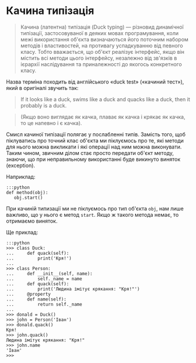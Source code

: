 # Качина типізація

> Качина (латентна) типізація (Duck typing) — різновид динамічної типізації, застосовуваної в деяких мовах програмування, коли межі використання об'єкта визначаються його поточним набором методів і властивостей, на противагу успадкуванню від певного класу. Тобто вважається, що об'єкт реалізує інтерфейс, якщо він містить всі методи цього інтерфейсу, незалежно від зв'язків в ієрархії наслідування та приналежності до якогось конкретного класу. 

Назва терміна походить від англійського «duck test» («качиний тест»), який в оригіналі звучить так: 

> If it looks like a duck, swims like a duck and quacks like a duck, then it probably is a duck.

> (Якщо воно виглядає як качка, плаває як качка і крякає як качка, то це напевно і є качка).

Смисл качиної типізації полягає у послабленні типів. Замість того, щоб піклуватись про точний клас об'єкта ми піклуємось про те, які методи для нього можна викликати і які операції над ним можна виконувати. Таким чином, звичним ділом стає просто передати об'єкт методу, знаючи, що при неправильному використанні буде викинуто виняток (exception).

Наприклад:

	:::python
	def method(obj):
	   obj.start()
	
При качиній типизації ми не піклуємось про тип об'єкта `obj`, нам лише важливо, що у нього є метод `start`. Якщо ж такого метода немає, то отримаємо виняток. 

Ще приклад:

	:::python
	>>> class Duck:
	...     def quack(self):
	...         print('Кря!')
	...
	>>> class Person:
	...     def __init__(self, name):
	...         self._name = name
	...     def quack(self):
	...         print('Людина імітує крякання: "Кря!"')
	...     @property
	...     def name(self):
	...         return self._name
	...
	>>> donald = Duck()
	>>> john = Person('Іван')
	>>> donald.quack()
	Кря!
	>>> john.quack()
	Людина імітує крякання: "Кря!"
	>>> john.name
	'Іван'
	>>>

